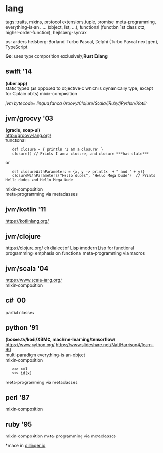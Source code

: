 
#  lang

tags: traits, mixins, protocol extensions,tuple, promise, meta-programming, everything-is-an ..... (object, list, ...), functional (function 1st class ctz, higher-order-function), hejlsberg-syntax

ps: anders hejlsberg: Borland, Turbo Pascal, Delphi (Turbo Pascal next gen), TypeScript  

**Go**: uses type composition exclusively;**Rust** **Erlang**

## swift '14
**(uber app)**  
static typed (as opposed to objective-c which is dynamically type, except for C plain objts)
mixin-composition   


_jvm bytecode= lingua fanca Groovy/Clojure/Scala/jRuby/jPython/Kotlin_

## jvm/groovy '03   
**(gradle, soap-ui)**  
 http://groovy-lang.org/     
 functional
~~~~ 
   def closure = { println "I am a closure" }
   closure() // Prints I am a closure, and closure ***has state***
~~~~   
or   
~~~~  
   def closureWithParameters = {x, y -> print(x  + " and " + y)}
   closureWithParameters("Hello dudes", "Hello Mega Dude")  // Prints Hello dudes and Hello Mega Dude
~~~~
mixin-composition   
meta-programming via metaclasses

## jvm/kotlin '11    
 https://kotlinlang.org/ 

## jvm/clojure    
 https://clojure.org/
clr
dialect of Lisp (modern Lisp for functional programming)
emphasis on functional
meta-programming via macros

## jvm/scala '04      
 https://www.scala-lang.org/   
mixin-composition   

## c# '00
 partial classes
 

## python '91   
**(boxee.tv/kodi/XBMC, machine-learning/tensorflow)**  
 https://www.python.org/ 
 https://www.slideshare.net/MattHarrison4/learn-90  
 multi-paradigm
 everything-is-an-object  
 mixin-composition  
~~~~
   >>> x=1 
   >>> id(x)
~~~~
meta-programming via metaclasses

## perl '87  
mixin-composition   
 
## ruby '95   
mixin-composition
meta-programming via metaclasses


*made in [dillinger.io](http://dillinger.io)


